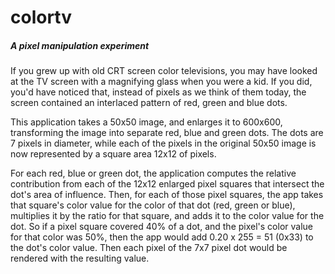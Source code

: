 # colortv

<h5>A pixel manipulation experiment</h5>

If you grew up with old CRT screen color televisions, you may have looked at the TV screen with a magnifying glass when you were a kid. If you did, you'd have noticed that, instead of pixels as we think of them today, the screen contained an interlaced pattern of red, green and blue dots.

This application takes a 50x50 image, and enlarges it to 600x600, transforming the image into separate red, blue and green dots. The dots are 7 pixels in diameter, while each of the pixels in the original 50x50 image is now represented by a square area 12x12 of pixels.

For each red, blue or green dot, the application computes the relative contribution from each of the 12x12 enlarged pixel squares that intersect the dot's area of influence. Then, for each of those pixel squares, the app takes that square's color value for the color of that dot (red, green or blue), multiplies it by the ratio for that square, and adds it to the color value for the dot. So if a pixel square covered 40% of a dot, and the pixel's color value for that color was 50%, then the app would add 0.20 x 255 = 51 (0x33) to the dot's color value. Then each pixel of the 7x7 pixel dot would be rendered with the resulting value.
